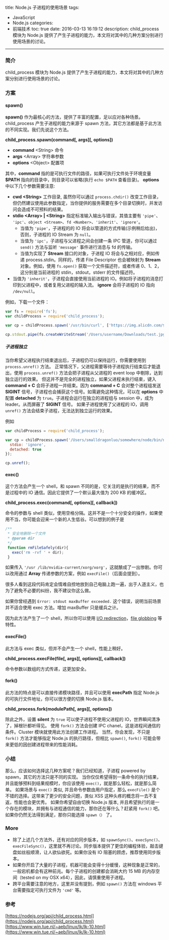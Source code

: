 title: Node.js 子进程的使用场景
tags:
  - JavaScript
  - Node.js
categories:
  - 前端技术
toc: true
date: 2016-03-13 16:19:12
description: child_process 模块为 Node.js 提供了产生子进程的能力，本文将对其中的几种方案分别进行使用场景的讨论。
------------
### 简介
child_process 模块为 Node.js 提供了产生子进程的能力，本文将对其中的几种方案分别进行使用场景的讨论。

### 方案
#### spawn()
**spawn()** 作为最核心的方法，提供了丰富的配置，足以应对各种场景。child_process 产生子进程的能力来源于 spawn 方法，其它方法都是基于此方法的不同实现。我们先说这个方法。

**child_process.spawn(command[, args][, options])**

* **command** &lt;String&gt; 命令
* **args** &lt;Array&gt; 字符串参数
* **options** &lt;Object&gt; 配置项
 
其中，**command** 指的是可执行文件的路径，如果可执行文件处于环境变量 **&#36;PATH** 指向的目录中，则目录可以省略(执行 `echo $PATH` 查看目录)。 **options** 中以下几个参数需要注意:

 * **cwd &lt;String&gt;** 工作目录, 虽然你可以通过 `process.chdir()` 改变工作目录，但仍然建议使用此参数指定，当你提供的服务需要在多个目录切换时，并发访问会造成不可预料的结果。
 * **stdio &lt;Array&gt; | &lt;String&gt;** 指定标准输入输出与错误，其值主要有 `'pipe'`、 `'ipc'`、`object <Stream>`、`fd <Number>`、`'inherit'`、`'ignore'`。
   * 当值为 `'pipe'`，子进程的的 IO 将会以管道的方式传输(示例稍后给出)，否则，子进程的 IO Stream 为 `null`。
   * 当值为 `'ipc'`，子进程与父进程之间会创建一条 IPC 管道，你可以通过 `send()` 方法与监听 `'message'` 事件进行消息与 fd 的传输。
   * 当值为实现了 **Stream** 接口的对象，子进程 IO 将会与之相对应，例如传递 process.stdin。同样的，传递 File Descriptor 也会被映射为 **Stream** 对象。例如，使用 `fs.open()` 获取一个文件描述符，或者传递 0、1、2，这分别是当前进程的 stdin，stdout，stderr 的文件描述符。
  * 当值为 `'inherit'`，子进程会直接使用当前进程的 IO。例如将子进程的消息打印到父进程中，或者复用父进程的输入流。
 **ignore** 会将子进程的 IO 指向 `/dev/null`。

例如，下载一个文件：

```js
var fs = require('fs');
var childProcess = require('child_process');

var cp = childProcess.spawn('/usr/bin/curl', ['https://img.alicdn.com/任意内容/TB1uq2BIFXXXXbFXpXXXXXXXXXX_!!0-item_pic.jpg']);

cp.stdout.pipe(fs.createWriteStream('/Users/username/Downloads/test.jpg'));
```

##### 子进程独立
当你希望父进程执行结束退出后，子进程仍可以保持运行，你需要使用到 `process.unref()` 方法。
正常情况下，父进程需要等待子进程执行结束后才能退出，使用 `process.unref()` 方法会把子进程从父进程的 event loop 中剔除，达到独立运行的效果。
但这并不是完全的进程独立，如果父进程未执行结束，键入 **command + C** 会将子进程一并结束。因为 **command + C** 会对整个进程组发送 **SIGINT** 信号，子进程也会捕获这个信号。如需避免这种情况，可以在 **options** 中配置 **detached** 为 `true`。子进程会运行在独立的进程组与 session 中，成为 leader。从而屏蔽了 **SIGINT** 信号。
如果子进程使用了父进程的 IO，调用 `unref()` 方法会结束子进程，无法达到独立运行的效果。

例如

```js
var childProcess = require('child_process');

var cp = childProcess.spawn('/Users/smalldragonluo/somewhere/node/bin/node', ['./index.js'], {
  stdio: 'ignore',
  detached: true
});

cp.unref();
```

#### exec()
这个方法会产生一个 shell，和 spawn 不同的是，它关注的是执行的结果，而不是过程中的 IO 通信。因此它提供了一个默认最大值为 200 KB 的缓冲区。

**child_process.exec(command[, options][, callback])**

命令的参数与 shell 类似，使用空格分隔。这并不是一个十分安全的操作，如果使用不当，你可能会迎来一个新的人生低谷。可以想到的例子是

```js
/**
 * 安全地删除一个文件
 * @param dir 
 */
 function rmFileSafely(dir){
   exec('rm -rvf ' + dir);
 }
```

如果传入 `'/usr /lib/nvidia-current/xorg/xorg'`，这就酿成了一出惨剧。你可以改用通过 **Array** 传递参数的方案，例如 `execFile()`（后面会提到）。

很多人看到这段代码肯定会情难自控地放到自己电脑上跑一遍，出于人道主义，也为了避免不必要的纠纷，我不建议你这么做。

如果你曾经遇到 `Error: stdout maxBuffer exceeded.` 这个错误，说明当前场景并不适合使用 exec 方法。增加 maxBuffer 只是缓兵之计。

因为此方法产生了一个 shell，所以你可以使用 [I/O redirection](http://www.tldp.org/LDP/abs/html/io-redirection.html)，[file globbing](http://www.tldp.org/LDP/abs/html/globbingref.html) 等特性。

#### execFile()
此方法与 exec 类似，但并不会产生一个 shell，性能上稍好。

**child_process.execFile(file[, args][, options][, callback])**

命令参数以数组的方式传递，这更加安全。

#### fork()
此方法的特点是可以直接传递模块路径，并且可以使用 **execPath** 指定 Node.js 的可执行文件地址，你可以很方便的切换 Node.js 版本。

**child_process.fork(modulePath[, args][, options])**

除此之外，设置 **silent** 为 `true` 可以使子进程不使用父进程的 IO，世界瞬间清净了，掉根针都听得见。
使用 `fork()` 方法会创建 IPC chanel，这是进程间通信的条件。Cluster 模块就使用此方法创建工作进程。
当然，你会发现，不只是 `fork()` 方法才能够指定 Node.js 的执行路径，但相比 `spawn()`, `fork()` 可能会带来更低的因创建进程带来的性能消耗。

### 小结
那么，应该如何选择这几种方案呢？我们已经知道，子进程 powered by spawn，其它的方法只是不同的实现。
当你仅仅希望得到一条命令的执行结果，并且能够预料到结果规模时，你应该使用 `exec()`，就是那么轻松，就是那么简单。
如果场景与 `exec()` 类似, 并且命令参数由用户指定，那么 `execFile()` 是个不错的选择。这带来了更少的安全问题，类似 XSS 这种头疼的概念将一去不复返，性能也会更优秀。
如果你希望自由切换 Node.js 版本, 并且希望执行的是一个存在的模块，并拥有与进程通信的能力，那你还在等什么？赶紧用 `fork()` 吧。
如果你仍然无法得到满足，那你只能选择 `spawn（）` 了。

### More

* 除了上述几个方法外，还有对应的同步版本，如 `spawnSync()`、`execSync()`、`execFileSync()`，这里就不再讨论。同步版本提供了更佳的编程体验，敲击键盘如丝般顺滑，让人欲仙欲死。如果你没有 IO 阻塞的顾虑，推荐使用同步版本。
* 如果你开启了大量的子进程，机器可能会变得十分缓慢，这种现象是正常的，一般宕机都会有这种前兆。每个子进程的创建都会消耗大约 15 MB 的内存空间（tested on my OSX x64），因此，请慎重使用子进程。
* 跨平台需要注意的地方，这里并没有提到，例如 `spawn()` 方法在 windows 平台需要指定可执行文件为 `'cmd'` 等。

### 参考

[https://nodejs.org/api/child_process.html](https://nodejs.org/api/child_process.html)
[https://www.win.tue.nl/~aeb/linux/lk/lk-10.html](https://www.win.tue.nl/~aeb/linux/lk/lk-10.html)
